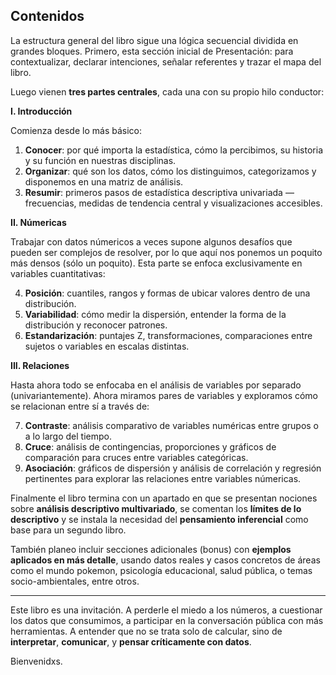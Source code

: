 ## Contenidos

La estructura general del libro sigue una lógica secuencial dividida en grandes bloques.
Primero, esta sección inicial de Presentación: para contextualizar, declarar intenciones, señalar referentes y trazar el mapa del libro.

Luego vienen **tres partes centrales**, cada una con su propio hilo conductor:

**I. Introducción**

Comienza desde lo más básico:

1. **Conocer**: por qué importa la estadística, cómo la percibimos, su historia y su función en nuestras disciplinas.
2. **Organizar**: qué son los datos, cómo los distinguimos, categorizamos y disponemos en una matriz de análisis.
3. **Resumir**: primeros pasos de estadística descriptiva univariada —frecuencias, medidas de tendencia central y visualizaciones accesibles.

**II. Númericas**

Trabajar con datos númericos a veces supone algunos desafíos que pueden ser complejos de resolver, por lo que aquí nos ponemos un poquito más densos (sólo un poquito). Esta parte se enfoca exclusivamente en variables cuantitativas:

4. **Posición**: cuantiles, rangos y formas de ubicar valores dentro de una distribución.
5. **Variabilidad**: cómo medir la dispersión, entender la forma de la distribución y reconocer patrones.
6. **Estandarización**: puntajes Z, transformaciones, comparaciones entre sujetos o variables en escalas distintas.

**III. Relaciones**

Hasta ahora todo se enfocaba en el análisis de variables por separado (univariantemente). Ahora miramos pares de variables y exploramos cómo se relacionan entre sí a través de:

7. **Contraste**: análisis comparativo de variables numéricas entre grupos o a lo largo del tiempo.
8. **Cruce**: análisis de contingencias, proporciones y gráficos de comparación para cruces entre variables categóricas.
9. **Asociación**: gráficos de dispersión y análisis de correlación y regresión pertinentes para explorar las relaciones entre variables númericas.

Finalmente el libro termina con un apartado en que se presentan nociones sobre **análisis descriptivo multivariado**, se comentan los **límites de lo descriptivo** y se instala la necesidad del **pensamiento inferencial** como base para un segundo libro.

También planeo incluir secciones adicionales (bonus) con **ejemplos aplicados en más detalle**, usando datos reales y casos concretos de áreas como el mundo pokemon, psicología educacional, salud pública, o temas socio-ambientales, entre otros.

---

Este libro es una invitación. A perderle el miedo a los números, a cuestionar los datos que consumimos, a participar en la conversación pública con más herramientas. A entender que no se trata solo de calcular, sino de **interpretar**, **comunicar**, y **pensar críticamente con datos**.

Bienvenidxs.

